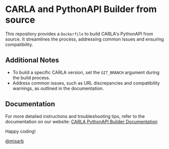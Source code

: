 # CARLA and PythonAPI Builder from source

This repository provides a `Dockerfile` to build CARLA's PythonAPI from source. It streamlines the process, addressing common issues and ensuring compatibility.

## Additional Notes

- To build a specific CARLA version, set the `GIT_BRANCH` argument during the build process.
- Address common issues, such as URL discrepancies and compatibility warnings, as outlined in the documentation.

## Documentation

For more detailed instructions and troubleshooting tips, refer to the documentation on our website: [CARLA PythonAPI Builder Documentation](https://misarb.github.io/misarb-blog/posts/carla_build_docker/)

Happy coding!

[@misarb](https://github.com/misarb)
